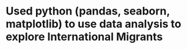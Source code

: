 # Used python (pandas, seaborn, matplotlib) to use data analysis to explore International Migrants 
 

